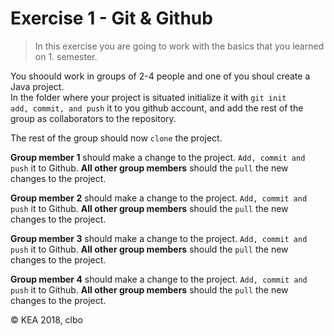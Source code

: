 # Exercise 1 - Git & Github

> In this exercise you are going to work with the basics that you learned on 1. semester.

You shoould work in groups of 2-4 people and one of you shoul create a Java project.    
In the folder where your project is situated initialize it with ```` git init ````      
```` add, commit, and push ```` it to you github account, and add the rest of the group as collaborators to the repository. 

The rest of the group should now ```` clone ```` the project.


**Group member 1** should make a change to the project. ```` Add, commit and push ```` it to Github.
**All other group members** should the ```` pull ```` the new changes to the project.

**Group member 2** should make a change to the project. ```` Add, commit and push ```` it to Github.
**All other group members** should the ```` pull ```` the new changes to the project.    

**Group member 3** should make a change to the project. ```` Add, commit and push ```` it to Github.
**All other group members** should the ```` pull ```` the new changes to the project.

**Group member 4** should make a change to the project. ```` Add, commit and push ```` it to Github.
**All other group members** should the ```` pull ```` the new changes to the project.  


© KEA 2018, clbo
